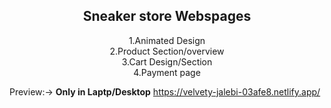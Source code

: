 
<center>

  <h2>Sneaker store Webspages</h2>
  <p>
    1.Animated Design<br>
    2.Product Section/overview<br>
    3.Cart Design/Section <br>
    4.Payment page
</center>



Preview:-> <strong>Only in Laptp/Desktop</strong>  https://velvety-jalebi-03afe8.netlify.app/